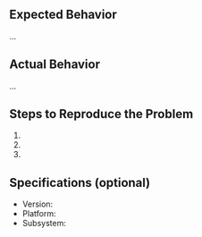 ## Expected Behavior

...

## Actual Behavior

...

## Steps to Reproduce the Problem

  1.
  2.
  3.

## Specifications (optional)

  - Version:
  - Platform:
  - Subsystem: